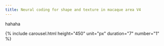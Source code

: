 ```yaml
---
title: Neural coding for shape and texture in macaque area V4
---
```


hahaha

{% include carousel.html height="450" unit="px" duration="7" number="1" %}
